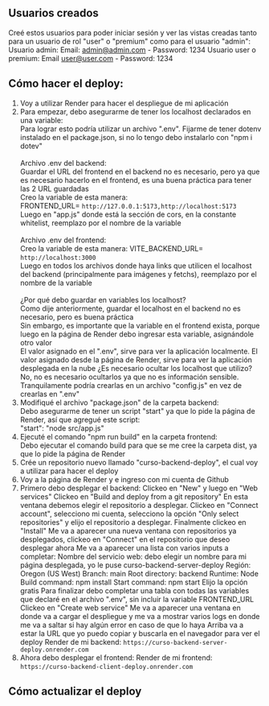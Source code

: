 ## Usuarios creados

Creé estos usuarios para poder iniciar sesión y ver las vistas creadas tanto para un usuario de rol "user" o "premium" como para el usuario "admin":
Usuario admin:
Email: admin@admin.com - Password: 1234
Usuario user o premium:
Email user@user.com - Password: 1234



## Cómo hacer el deploy:

1. Voy a utilizar Render para hacer el despliegue de mi aplicación
2. Para empezar, debo asegurarme de tener los localhost declarados en una variable: <br>
   Para lograr esto podría utilizar un archivo ".env". Fijarme de tener dotenv instalado en el package.json, si no lo tengo debo instalarlo con "npm i dotev" <br><br>
   Archivo .env del backend: <br>
   Guardar el URL del frontend en el backend no es necesario, pero ya que es necesario hacerlo en el frontend, es una buena práctica para tener las 2 URL guardadas <br>
   Creo la variable de esta manera: <br>
   FRONTEND_URL= `http://127.0.0.1:5173,http://localhost:5173` <br>
   Luego en "app.js" donde está la sección de cors, en la constante whitelist, reemplazo por el nombre de la variable <br><br>
   Archivo .env del frontend: <br>
   Creo la variable de esta manera: 
   VITE_BACKEND_URL= `http://localhost:3000` <br>
   Luego en todos los archivos donde haya links que utilicen el localhost del backend (principalmente para imágenes y fetchs), reemplazo por el nombre de la variable <br><br>
   ¿Por qué debo guardar en variables los localhost? <br>
   Como dije anteriormente, guardar el localhost en el backend no es necesario, pero es buena práctica <br>
   Sin embargo, es importante que la variable en el frontend exista, porque luego en la página de Render debo ingresar esta variable, asignándole otro valor <br>
   El valor asignado en el ".env", sirve para ver la aplicación localmente. El valor asignado desde la página de Render, sirve para ver la aplicación desplegada en la nube
   ¿Es necesario ocultar los localhost que utilizo? <br>
   No, no es necesario ocultarlos ya que no es información sensible. Tranquilamente podría crearlas en un archivo "config.js" en vez de crearlas en ".env" <br>
3. Modifiqué el archivo "package.json" de la carpeta backend: <br>
   Debo asegurarme de tener un script "start" ya que lo pide la página de Render, así que agregué este script: <br>
   "start": "node src/app.js" <br>
4. Ejecuté el comando "npm run build" en la carpeta frontend: <br>
   Debo ejecutar el comando build para que se me cree la carpeta dist, ya que lo pide la página de Render
5. Crée un repositorio nuevo llamado "curso-backend-deploy", el cual voy a utilizar para hacer el deploy
6. Voy a la página de Render y e ingreso con mi cuenta de Github
7. Primero debo desplegar el backend:
   Clickeo en "New" y luego en "Web services"
   Clickeo en "Build and deploy from a git repository"
   En esta ventana debemos elegir el repositorio a desplegar. Clickeo en "Connect account", selecciono mi cuenta, selecciono la opción "Only select repositories" y elijo el repositorio a desplegar. Finalmente clickeo en "Install"
   Me va a aparecer una nueva ventana con repositorios ya desplegados, clickeo en "Connect" en el repositorio que deseo desplegar ahora
   Me va a aparecer una lista con varios inputs a completar:
   Nombre del servicio web: debo elegir un nombre para mi página desplegada, yo le puse curso-backend-server-deploy
   Región: Oregon (US West)
   Branch: main
   Root directory: backend
   Runtime: Node
   Build command: npm install
   Start command: npm start
   Elijo la opción gratis
   Para finalizar debo completar una tabla con todas las variables que declaré en el archivo ".env", sin incluir la variable FRONTEND_URL
   Clickeo en "Create web service"
   Me va a aparecer una ventana en donde va a cargar el despliegue y me va a mostrar varios logs en donde me va a saltar si hay algún error en caso de que lo haya
   Arriba va a estar la URL que yo puedo copiar y buscarla en el navegador para ver el deploy
   Render de mi backend:
   `https://curso-backend-server-deploy.onrender.com`
8. Ahora debo desplegar el frontend:
   Render de mi frontend:
   `https://curso-backend-client-deploy.onrender.com`


## Cómo actualizar el deploy
